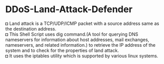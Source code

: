 # DDoS-Land-Attack-Defender
◘ Land attack is a TCP/UDP/ICMP packet with a source address same as the destination address.<br />
◘ This Shell Script uses dig command.(A tool for querying DNS nameservers for information about host addresses, mail exchanges, nameservers, and related information.) to retrieve the IP address of the system and to check for the properties of land attack.<br />
◘ It uses the iptables utility which is supported by various linux systems.<br />
